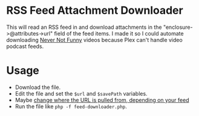 # RSS Feed Attachment Downloader

This will read an RSS feed in and download attachments in the "enclosure->@attributes->url" field of the feed items. 
I made it so I could automate downloading [Never Not Funny](http://www.nevernotfunny.com) videos because Plex can't handle video podcast feeds.

# Usage
- Download the file.
- Edit the file and set the `$url` and `$savePath` variables.
- Maybe [change where the URL is pulled from, depending on your feed](feed-downloader.php#L98)
- Run the file like `php -f feed-downloader.php`.
